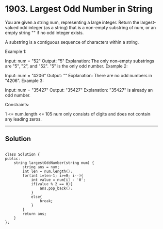 # 1903. Largest Odd Number in String

You are given a string num, representing a large integer. Return the largest-valued odd integer (as a string) that is a non-empty substring of num, or an empty string "" if no odd integer exists.

A substring is a contiguous sequence of characters within a string.

 

Example 1:

Input: num = "52"
Output: "5"
Explanation: The only non-empty substrings are "5", "2", and "52". "5" is the only odd number.
Example 2:

Input: num = "4206"
Output: ""
Explanation: There are no odd numbers in "4206".
Example 3:

Input: num = "35427"
Output: "35427"
Explanation: "35427" is already an odd number.
 

Constraints:

1 <= num.length <= 105
num only consists of digits and does not contain any leading zeros.

---

## Solution


```

class Solution {
public:
    string largestOddNumber(string num) {
        string ans = num;
        int len = num.length();
        for(int i=len-1; i>=0; i--){
            int value = num[i] - '0';
            if(value % 2 == 0){
                ans.pop_back();
            }
            else{
                break;
            }
        }
        return ans;
    }
};